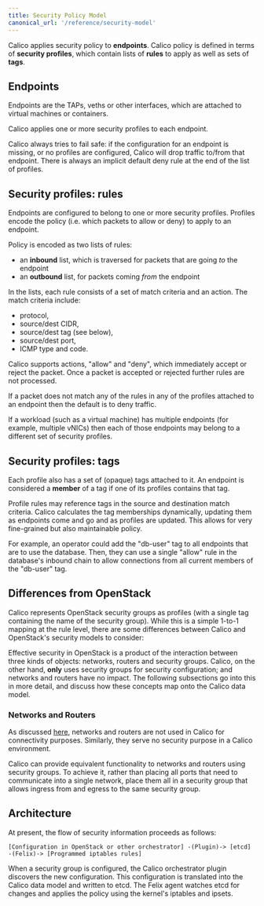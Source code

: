 ```yaml
---
title: Security Policy Model
canonical_url: '/reference/security-model'
---
```


Calico applies security policy to **endpoints**. Calico policy is
defined in terms of **security profiles**, which contain lists of
**rules** to apply as well as sets of **tags**.

## Endpoints

Endpoints are the TAPs, veths or other interfaces, which are attached to
virtual machines or containers.

Calico applies one or more security profiles to each endpoint.

Calico always tries to fail safe: if the configuration for an endpoint
is missing, or no profiles are configured, Calico will drop traffic
to/from that endpoint. There is always an implicit default deny rule at
the end of the list of profiles.

## Security profiles: rules

Endpoints are configured to belong to one or more security profiles.
Profiles encode the policy (i.e. which packets to allow or deny) to
apply to an endpoint.

Policy is encoded as two lists of rules:

-   an **inbound** list, which is traversed for packets that are going
    *to* the endpoint
-   an **outbound** list, for packets coming *from* the endpoint

In the lists, each rule consists of a set of match criteria and an
action. The match criteria include:

-   protocol,
-   source/dest CIDR,
-   source/dest tag (see below),
-   source/dest port,
-   ICMP type and code.

Calico supports actions, "allow" and "deny", which immediately accept or
reject the packet. Once a packet is accepted or rejected further rules
are not processed.

If a packet does not match any of the rules in any of the profiles
attached to an endpoint then the default is to deny traffic.

If a workload (such as a virtual machine) has multiple endpoints (for
example, multiple vNICs) then each of those endpoints may belong to a
different set of security profiles.

## Security profiles: tags

Each profile also has a set of (opaque) tags attached to it. An endpoint
is considered a **member** of a tag if one of its profiles contains that
tag.

Profile rules may reference tags in the source and destination match
criteria. Calico calculates the tag memberships dynamically, updating
them as endpoints come and go and as profiles are updated. This allows
for very fine-grained but also maintainable policy.

For example, an operator could add the "db-user" tag to all endpoints
that are to use the database. Then, they can use a single "allow" rule
in the database's inbound chain to allow connections from all current
members of the "db-user" tag.

## Differences from OpenStack

Calico represents OpenStack security groups as profiles (with a single
tag containing the name of the security group). While this is a simple
1-to-1 mapping at the rule level, there are some differences between
Calico and OpenStack's security models to consider:

Effective security in OpenStack is a product of the interaction between
three kinds of objects: networks, routers and security groups. Calico,
on the other hand, **only** uses security groups for security
configuration; and networks and routers have no impact. The following
subsections go into this in more detail, and discuss how these concepts
map onto the Calico data model.

### Networks and Routers

As discussed [here]({{site.baseurl}}/{{page.version}}/getting-started/openstack/connectivity), networks and routers are not used
in Calico for connectivity purposes. Similarly, they serve no security
purpose in a Calico environment.

Calico can provide equivalent functionality to networks and routers
using security groups. To achieve it, rather than placing all ports that
need to communicate into a single network, place them all in a security
group that allows ingress from and egress to the same security group.

## Architecture

At present, the flow of security information proceeds as follows:

    [Configuration in OpenStack or other orchestrator] -(Plugin)-> [etcd] -(Felix)-> [Programmed iptables rules]

When a security group is configured, the Calico orchestrator plugin
discovers the new configuration. This configuration is translated into
the Calico data model and written to etcd. The Felix agent watches etcd
for changes and applies the policy using the kernel's iptables and
ipsets.
